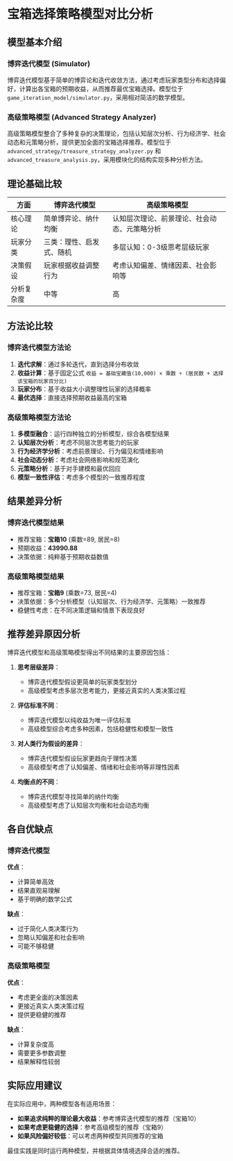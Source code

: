 # 宝箱选择策略模型对比分析

## 模型基本介绍

### 博弈迭代模型 (Simulator)
博弈迭代模型基于简单的博弈论和迭代收敛方法，通过考虑玩家类型分布和选择偏好，计算出各宝箱的预期收益，从而推荐最优宝箱选择。模型位于 `game_iteration_model/simulator.py`，采用相对简洁的数学模型。

### 高级策略模型 (Advanced Strategy Analyzer)
高级策略模型整合了多种复杂的决策理论，包括认知层次分析、行为经济学、社会动态和元策略分析，提供更加全面的宝箱选择推荐。模型位于 `advanced_strategy/treasure_strategy_analyzer.py` 和 `advanced_treasure_analysis.py`，采用模块化的结构实现多种分析方法。

## 理论基础比较

| 方面 | 博弈迭代模型 | 高级策略模型 |
|------|----------|--------------|
| 核心理论 | 简单博弈论、纳什均衡 | 认知层次理论、前景理论、社会动态、元策略分析 |
| 玩家分类 | 三类：理性、启发式、随机 | 多层认知：0-3级思考层级玩家 |
| 决策假设 | 玩家根据收益调整行为 | 考虑认知偏差、情绪因素、社会影响等 |
| 分析复杂度 | 中等 | 高 |

## 方法论比较

### 博弈迭代模型方法论
1. **迭代求解**：通过多轮迭代，直到选择分布收敛
2. **收益计算**：基于固定公式 `收益 = 基础宝藏值(10,000) × 乘数 ÷ (居民数 + 选择该宝箱的玩家百分比)`
3. **玩家分布**：基于收益大小调整理性玩家的选择概率
4. **最优选择**：直接选择预期收益最高的宝箱

### 高级策略模型方法论
1. **多模型融合**：运行四种独立的分析模型，综合各模型结果
2. **认知层次分析**：考虑不同层次思考能力的玩家
3. **行为经济学分析**：考虑前景理论、行为偏见和情绪影响
4. **社会动态分析**：考虑社会网络影响和规范演化
5. **元策略分析**：基于对手建模和最优回应
6. **模型一致性评估**：考虑多个模型的一致推荐程度

## 结果差异分析

### 博弈迭代模型结果
- 推荐宝箱：**宝箱10** (乘数=89, 居民=8)
- 预期收益：**43990.88**
- 决策依据：纯粹基于预期收益数值

### 高级策略模型结果
- 推荐宝箱：**宝箱9** (乘数=73, 居民=4)
- 决策依据：多个分析模型（认知层次、行为经济学、元策略）一致推荐
- 稳健性考虑：在不同决策逻辑和情景下表现良好

## 推荐差异原因分析

博弈迭代模型和高级策略模型得出不同结果的主要原因包括：

1. **思考层级差异**：
   - 博弈迭代模型假设更简单的玩家类型划分
   - 高级模型考虑多层次思考能力，更接近真实的人类决策过程

2. **评估标准不同**：
   - 博弈迭代模型以纯收益为唯一评估标准
   - 高级模型综合考虑多种因素，包括稳健性和模型一致性

3. **对人类行为假设的差异**：
   - 博弈迭代模型假设玩家更趋向于理性决策
   - 高级模型考虑了认知偏差、情绪和社会影响等非理性因素

4. **均衡点的不同**：
   - 博弈迭代模型寻找简单的纳什均衡
   - 高级模型考虑了认知层次均衡和社会动态均衡

## 各自优缺点

### 博弈迭代模型
**优点**：
- 计算简单高效
- 结果直观易理解
- 基于明确的数学公式

**缺点**：
- 过于简化人类决策行为
- 忽略认知偏差和社会影响
- 可能不够稳健

### 高级策略模型
**优点**：
- 考虑更全面的决策因素
- 更接近真实人类决策过程
- 提供更稳健的推荐

**缺点**：
- 计算复杂度高
- 需要更多参数调整
- 结果解释性较弱

## 实际应用建议

在实际应用中，两种模型各有适用场景：

- **如果追求纯粹的理论最大收益**：参考博弈迭代模型的推荐（宝箱10）
- **如果考虑更稳健的选择**：参考高级模型的推荐（宝箱9）
- **如果风险偏好较低**：可以考虑两种模型共同推荐的宝箱

最佳实践是同时运行两种模型，并根据具体情境选择合适的推荐。 